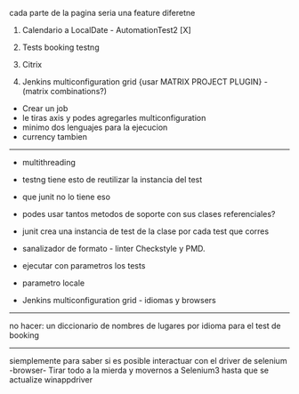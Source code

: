 cada parte de la pagina seria una feature diferetne



1. Calendario a LocalDate - AutomationTest2 [X]

2. Tests booking testng 

3. Citrix

4. Jenkins multiconfiguration grid {usar MATRIX PROJECT PLUGIN} - (matrix combinations?) 
- Crear un job
- le tiras axis y podes agregarles multiconfiguration
- minimo dos lenguajes para la ejecucion
- currency tambien

--- 

* multithreading

* testng tiene esto de reutilizar la instancia del test
* que junit no lo tiene eso
* podes usar tantos metodos de soporte con sus clases referenciales?

* junit crea una instancia de test de la clase por cada test que corres

* sanalizador de formato - linter
Checkstyle y PMD.

* ejecutar con parametros los tests
* parametro locale

* Jenkins multiconfiguration grid - idiomas y browsers

---------------------------

no hacer:
un diccionario de nombres de lugares por idioma para el test de booking

---------------------------

siemplemente para saber si es posible interactuar con el driver de selenium
-browser-
Tirar todo a la mierda y movernos a Selenium3 hasta que se actualize winappdriver

